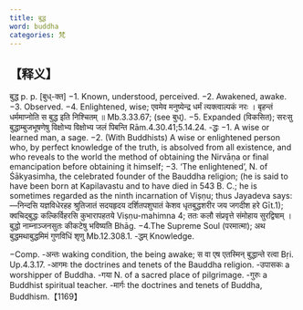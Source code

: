 ```yaml
---
title: बुद्ध 
word: buddha
categories: 梵
---
```

## 【释义】
बुद्ध p. p. [बुध्-क्त] −1. Known, understood, perceived. −2. Awakened, awake. −3. Observed. −4. Enlightened, wise; एवमेव मनुष्येन्द्र धर्मं त्यक्त्वाल्पकं नरः । बृहन्तं धर्ममाप्नोति स बुद्ध इति निश्चितम् ॥ Mb.3.33.67; (see बुध्). −5. Expanded (विकसित); सरःसु बुद्धाम्बुजभूषणेषु विक्षोभ्य विक्षोभ्य जलं पिबन्ति Rām.4.30.41;5.14.24.
-द्धः −1. A wise or learned man, a sage. −2. (With Buddhists) A wise or enlightened person who, by perfect knowledge of the truth, is absolved from all existence, and who reveals to the world the method of obtaining the Nirvāṇa or final emancipation before obtaining it himself; −3. ‘The enlightened’, N. of Śākyasimha, the celebrated founder of the Bauddha religion; (he is said to have been born at Kapilavastu and to have died in 543 B. C.; he is sometimes regarded as the ninth incarnation of Viṣṇu; thus Jayadeva says:—निन्दसि यज्ञविधेरहह श्रुतिजातं सदयहृदय दर्शितपशुघातं केशव धृतबुद्धशरीर जय जगदीश हरे Gīt.1); क्वचिद्बुद्धः कल्किर्विहरसि कुभारापहतये Viṣṇu-mahimna 4; ततः कलौ संप्रवृत्ते संमोहाय सुरद्विषाम् । बुद्धो नाम्नाञ्जनसुतः कीकटेषु भविष्यति Bhāg. −4.The Supreme Soul (परमात्मा); अथ बुद्धमथाबुद्धमिमं गुणविधिं शृणु Mb.12.308.1.
-द्धम् Knowledge.

−Comp.
-अन्तः waking condition, the being awake; स वा एष एतस्मिन् बुद्धान्ते रत्वा Bṛi. Up.4.3.17.
-आगमः the doctrines and tenets of the Bauddha religion.
-उपासकः a worshipper of Buddha.
-गया N. of a sacred place of pilgrimage.
-गुरुः a Buddhist spiritual teacher.
-मार्गः the doctrines and tenets of Buddha, Buddhism.【1169】
